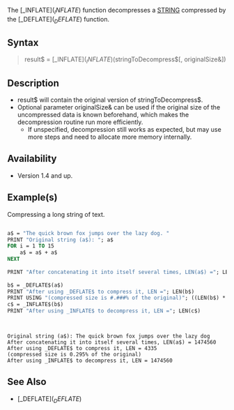 The [_INFLATE$](_INFLATE$) function decompresses a [STRING](STRING) compressed by the [_DEFLATE$](_DEFLATE$) function.

## Syntax

> result$ = [_INFLATE$](_INFLATE$)(stringToDecompress$[, originalSize&])

## Description

* result$ will contain the original version of stringToDecompress$.
* Optional parameter originalSize& can be used if the original size of the uncompressed data is known beforehand, which makes the decompression routine run more efficiently.
    * If unspecified, decompression still works as expected, but may use more steps and need to allocate more memory internally.

## Availability

* Version 1.4 and up.

## Example(s)

Compressing a long string of text.

```vb

a$ = "The quick brown fox jumps over the lazy dog. "
PRINT "Original string (a$): "; a$
FOR i = 1 TO 15
    a$ = a$ + a$
NEXT
 
PRINT "After concatenating it into itself several times, LEN(a$) ="; LEN(a$)
 
b$ = _DEFLATE$(a$)
PRINT "After using _DEFLATE$ to compress it, LEN ="; LEN(b$)
PRINT USING "(compressed size is #.###% of the original)"; ((LEN(b$) * 100) / LEN(a$))
c$ = _INFLATE$(b$)
PRINT "After using _INFLATE$ to decompress it, LEN ="; LEN(c$)
 

```

```text

Original string (a$): The quick brown fox jumps over the lazy dog
After concatenating it into itself several times, LEN(a$) = 1474560
After using _DEFLATE$ to compress it, LEN = 4335
(compressed size is 0.295% of the original)
After using _INFLATE$ to decompress it, LEN = 1474560

```

## See Also

* [_DEFLATE$](_DEFLATE$)
